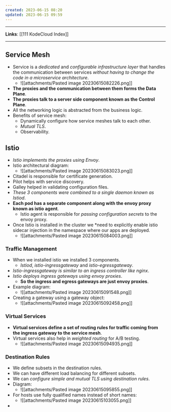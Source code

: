```yaml
---
created: 2023-06-15 08:20
updated: 2023-06-15 09:59
---
```

---
**Links**: [[111 KodeCloud Index]]

---
## Service Mesh
- Service is a *dedicated* and *configurable infrastructure layer* that handles the communication between services *without having to change the code in a microservice architecture*.
	- ![[attachments/Pasted image 20230615082226.png]]
- **The proxies and the communication between them forms the Data Plane**.
- **The proxies talk to a server side component known as the Control Plane**.
- All the networking logic is abstracted from the business logic.
- Benefits of service mesh:
	- Dynamically configure how service meshes talk to each other.
	- *Mutual TLS*.
	- Observability.

## Istio
- *Istio implements the proxies using Envoy*.
- Istio architectural diagram:
	- ![[attachments/Pasted image 20230615083023.png]]
- Citadel is responsible for certificate generation.
- Pilot helps with service discovery.
- Galley helped in validating configuration files.
- *These 3 components were combined to a single daemon known as Istiod*.
- **Each pod has a separate component along with the envoy proxy known as istio agent**.
	- Istio agent is responsible for *passing configuration secrets* to the envoy proxy.
- Once Istio is installed in the cluster we *need to explicitly enable istio sidecar injection in the namespace where our apps are deployed.
	- ![[attachments/Pasted image 20230615084003.png]]

### Traffic Management
- When we installed istio we installed 3 components.
	- *Istiod*, *istio-ingressgateway* and *istio-egressgateway*.
- *Istio-ingressgateway is similar to an ingress controller like nginx*.
- *Istio deploys ingress gateways using envoy proxies*.
	- **So the ingress and egress gateways are just envoy proxies**.
- Example diagram:
	- ![[attachments/Pasted image 20230615091548.png]]
- Creating a gateway using a gateway object:
	- ![[attachments/Pasted image 20230615092458.png]]

### Virtual Services
- **Virtual services define a set of routing rules for traffic coming from the ingress gateway to the service mesh**.
- Virtual services also help in *weighted routing* for A/B testing.
	- ![[attachments/Pasted image 20230615094935.png]]

### Destination Rules
- We define subsets in the destination rules.
- We can have different load balancing for different subsets.
- We can *configure simple and mutual TLS using destination rules*.
- Diagram:
	- ![[attachments/Pasted image 20230615095855.png]]
- For hosts use fully qualified names instead of short names:
	- ![[attachments/Pasted image 20230615103055.png]]
- 